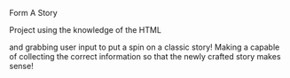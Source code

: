 Form A Story

Project using the knowledge of the HTML <form> and grabbing user input to put a spin on a classic story! 
Making a <form> capable of collecting the correct information so that the newly crafted story makes sense!
